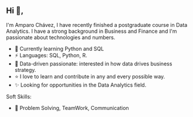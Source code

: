 
## Hi 👋, 

I'm Amparo Chávez, I have recently finished a postgraduate course in Data Analytics. I have a strong background in Business and Finance and I'm passionate
about technologies and numbers.

- 🌱 Currently learning Python and SQL
-  ⚡ Languages: SQL, Python, R.
- 👀 Data-driven passionate: interested in how data drives business strategy.
- :star: I love to learn and contribute in any and every possible way.
- :sparkles: Looking for opportunities in the Data Analytics field. 

Soft Skills:

- :white_heart: Problem Solving, TeamWork, Communication 

<!---
AmparoMargoth/AmparoMargoth is a ✨ special ✨ repository because its `README.md` (this file) appears on your GitHub profile.
You can click the Preview link to take a look at your changes.
--->
